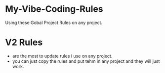 # My-Vibe-Coding-Rules
Using these Gobal Project Rules on any project.
# V2 Rules 
- are the most to update rules i use on any project.
- you can just copy the rules and put tehm in any project and they will just work.
